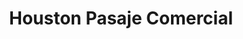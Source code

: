---
title: "Houston Pasaje Comercial"
url: /pereira/houston-pasaje-comercial/
shop: centro comercial
---